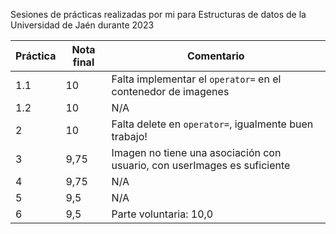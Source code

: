 Sesiones de prácticas realizadas por mi para Estructuras de datos de la Universidad de Jaén durante 2023

|Práctica|Nota final|Comentario|
|--|--|--|
|1.1|	10 | Falta implementar el ``operator=`` en el contenedor de imagenes |
|1.2|	10 | N/A |
|2| 	10 | Falta delete en ``operator=``, igualmente buen trabajo! |
|3| 	9,75 | Imagen no tiene una asociación con usuario, con userImages es suficiente |
|4| 	9,75 | N/A |
|5|	9,5  | N/A |
|6|	9,5  | Parte voluntaria: 10,0 |
